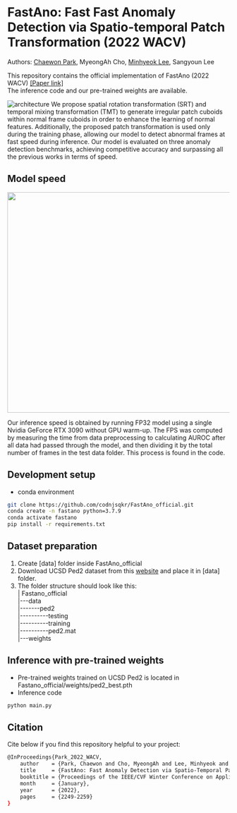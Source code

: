 # FastAno: Fast Fast Anomaly Detection via Spatio-temporal Patch Transformation (2022 WACV)

Authors: [Chaewon Park](https://github.com/codnjsqkr), MyeongAh Cho, [Minhyeok Lee](https://github.com/Hydragon516), Sangyoun Lee

This repository contains the official implementation of FastAno (2022 WACV) [[Paper link]](https://openaccess.thecvf.com/content/WACV2022/html/Park_FastAno_Fast_Anomaly_Detection_via_Spatio-Temporal_Patch_Transformation_WACV_2022_paper.html)  
The inference code and our pre-trained weights are available. 

![architecture](https://github.com/codnjsqkr/FastAno_official/assets/60251992/f77d9fe0-3692-4160-802b-3c472d0d4336)
We propose spatial rotation transformation (SRT) and temporal mixing transformation (TMT) to generate irregular patch cuboids within normal frame cuboids in order to enhance the learning of normal features. Additionally, the proposed patch transformation is used only during the training phase, allowing our model to detect abnormal frames at fast speed during inference. Our model is evaluated on three anomaly detection benchmarks, achieving competitive accuracy and surpassing all the previous works in terms of speed.

## Model speed
<p align="center">
<img src="https://github.com/codnjsqkr/FastAno_official/assets/60251992/a6b9b02c-b4b7-4aee-a101-75b5b846c382.png" width="750" height="500"/>
</p>
Our inference speed is obtained by running FP32 model using a single Nvidia GeForce RTX 3090 without GPU warm-up. The FPS was computed by measuring the time from data preprocessing to calculating AUROC after all data had passed through the model, and then dividing it by the total number of frames in the test data folder. This process is found in the code.

## Development setup

- conda environment
```sh
git clone https://github.com/codnjsqkr/FastAno_official.git
conda create -n fastano python=3.7.9
conda activate fastano
pip install -r requirements.txt

```
## Dataset preparation
1. Create [data] folder inside FastAno_official 
2. Download UCSD Ped2 dataset from this [website](http://www.svcl.ucsd.edu/projects/anomaly/dataset.htm) and place it in [data] folder.
3. The folder structure should look like this:  
   | Fastano_official  
   |---data  
   |-------ped2  
   |----------testing  
   |----------training  
   |----------ped2.mat  
   |---weights

## Inference with pre-trained weights

- Pre-trained weights trained on UCSD Ped2 is located in Fastano_official/weights/ped2_best.pth  
- Inference code
```sh
python main.py
```

## Citation
Cite below if you find this repository helpful to your project:
```sh
@InProceedings{Park_2022_WACV,
    author    = {Park, Chaewon and Cho, MyeongAh and Lee, Minhyeok and Lee, Sangyoun},
    title     = {FastAno: Fast Anomaly Detection via Spatio-Temporal Patch Transformation},
    booktitle = {Proceedings of the IEEE/CVF Winter Conference on Applications of Computer Vision (WACV)},
    month     = {January},
    year      = {2022},
    pages     = {2249-2259}
}
```
